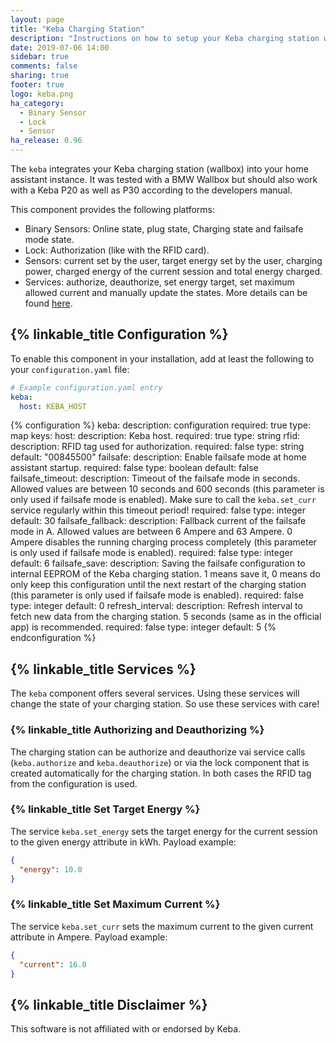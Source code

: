 ```yaml
---
layout: page
title: "Keba Charging Station"
description: "Instructions on how to setup your Keba charging station with Home Assistant."
date: 2019-07-06 14:00
sidebar: true
comments: false
sharing: true
footer: true
logo: keba.png
ha_category:
  - Binary Sensor
  - Lock
  - Sensor
ha_release: 0.96
---
```


The `keba` integrates your Keba charging station (wallbox) into your home assistant instance. It was tested with a BMW Wallbox but should also work with a Keba P20 as well as P30 according to the developers manual.

This component provides the following platforms:

- Binary Sensors: Online state, plug state, Charging state and failsafe mode state.
- Lock: Authorization (like with the RFID card).
- Sensors: current set by the user, target energy set by the user, charging power, charged energy of the current session and total energy charged.
- Services: authorize, deauthorize, set energy target, set maximum allowed current and manually update the states. More details can be found [here](/components/keba/#services).

## {% linkable_title Configuration %}

To enable this component in your installation, add at least the following to your
`configuration.yaml` file:

```yaml
# Example configuration.yaml entry
keba:
  host: KEBA_HOST
```

{% configuration %}
keba:
  description: configuration
  required: true
  type: map
  keys:
    host:
      description: Keba host.
      required: true
      type: string
    rfid:
      description: RFID tag used for authorization.
      required: false
      type: string
      default: "00845500"
    failsafe:
      description: Enable failsafe mode at home assistant startup.
      required: false
      type: boolean
      default: false
    failsafe_timeout:
      description: Timeout of the failsafe mode in seconds. Allowed values are between 10 seconds and 600 seconds (this parameter is only used if failsafe mode is enabled). Make sure to call the `keba.set_curr` service regularly within this timeout period!
      required: false
      type: integer
      default: 30
    failsafe_fallback:
      description: Fallback current of the failsafe mode in A. Allowed values are between 6 Ampere and 63 Ampere. 0 Ampere disables the running charging process completely (this parameter is only used if failsafe mode is enabled).
      required: false
      type: integer
      default: 6
    failsafe_save:
      description: Saving the failsafe configuration to internal EEPROM of the Keba charging station. 1 means save it, 0 means do only keep this configuration until the next restart of the charging station (this parameter is only used if failsafe mode is enabled).
      required: false
      type: integer
      default: 0
    refresh_interval:
      description: Refresh interval to fetch new data from the charging station. 5 seconds (same as in the official app) is recommended.
      required: false
      type: integer
      default: 5
{% endconfiguration %}

## {% linkable_title Services %}

The `keba` component offers several services. Using these services will change the state of your charging station. So use these services with care!

### {% linkable_title Authorizing and Deauthorizing %}

The charging station can be authorize and deauthorize vai service calls (`keba.authorize` and `keba.deauthorize`) or via the lock component that is created automatically for the charging station. In both cases the RFID tag from the configuration is used.

### {% linkable_title Set Target Energy %}

The service `keba.set_energy` sets the target energy for the current session to the given energy attribute in kWh. Payload example:
```json
{
  "energy": 10.0
}
```

### {% linkable_title Set Maximum Current %}

The service `keba.set_curr` sets the maximum current to the given current attribute in Ampere. Payload example:
```json
{
  "current": 16.0
}
```

## {% linkable_title Disclaimer %}

This software is not affiliated with or endorsed by Keba.
